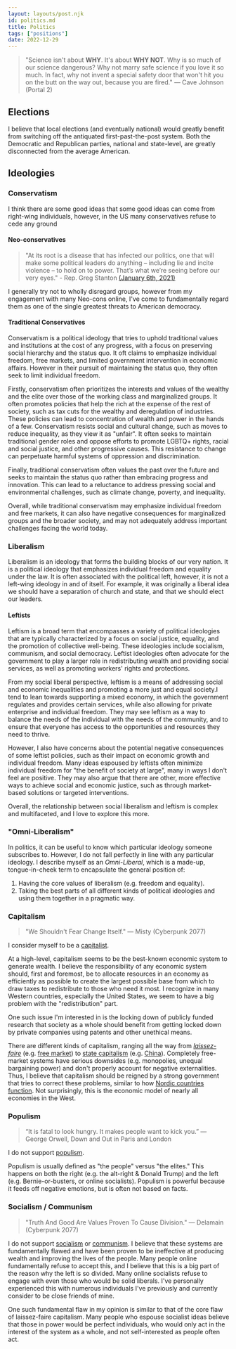 ```yaml
---
layout: layouts/post.njk
id: politics.md
title: Politics
tags: ["positions"]
date: 2022-12-29
---
```


> "Science isn't about **WHY**. It's about **WHY NOT**. Why is so much of our science dangerous? Why not marry safe science if you love it so much. In fact, why not invent a special safety door that won't hit you on the butt on the way out, because you are fired." — Cave Johnson (Portal 2)

## Elections

I believe that local elections (and eventually national) would greatly benefit from switching off the antiquated first-past-the-post system. Both the Democratic and Republican parties, national and state-level, are greatly disconnected from the average American.

## Ideologies

### Conservatism

I think there are some good ideas that some good ideas can come from right-wing individuals, however, in the US many conservatives refuse to cede any ground

#### Neo-conservatives

> "At its root is a disease that has infected our politics, one that will make some political leaders do anything – including lie and incite violence – to hold on to power. That’s what we’re seeing before our very eyes." - Rep. Greg Stanton [(January 6th, 2021)](https://www.youtube.com/watch?v=PAQY8U6goEw)

I generally try not to wholly disregard groups, however from my engagement with many Neo-cons online, I've come to fundamentally regard them as one of the single greatest threats to American democracy.

#### Traditional Conservatives

Conservatism is a political ideology that tries to uphold traditional values and institutions at the cost of any progress, with a focus on preserving social hierarchy and the status quo. It oft claims to emphasize individual freedom, free markets, and limited government intervention in economic affairs. However in their pursuit of maintaining the status quo, they often seek to limit individual freedom.

Firstly, conservatism often prioritizes the interests and values of the wealthy and the elite over those of the working class and marginalized groups. It often promotes policies that help the rich at the expense of the rest of society, such as tax cuts for the wealthy and deregulation of industries. These policies can lead to concentration of wealth and power in the hands of a few. Conservatism resists social and cultural change, such as moves to reduce inequality, as they view it as "unfair". It often seeks to maintain traditional gender roles and oppose efforts to promote LGBTQ+ rights, racial and social justice, and other progressive causes. This resistance to change can perpetuate harmful systems of oppression and discrimination.

Finally, traditional conservatism often values the past over the future and seeks to maintain the status quo rather than embracing progress and innovation. This can lead to a reluctance to address pressing social and environmental challenges, such as climate change, poverty, and inequality.

Overall, while traditional conservatism may emphasize individual freedom and free markets, it can also have negative consequences for marginalized groups and the broader society, and may not adequately address important challenges facing the world today.

### Liberalism

Liberalism is an ideology that forms the building blocks of our very nation. It is a political ideology that emphasizes individual freedom and equality under the law. It is often associated with the political left, however, it is not a left-wing ideology in and of itself. For example, it was originally a liberal idea we should have a separation of church and state, and that we should elect our leaders.

#### Leftists

Leftism is a broad term that encompasses a variety of political ideologies that are typically characterized by a focus on social justice, equality, and the promotion of collective well-being. These ideologies include socialism, communism, and social democracy. Leftist ideologies often advocate for the government to play a larger role in redistributing wealth and providing social services, as well as promoting workers' rights and protections.

From my social liberal perspective, leftism is a means of addressing social and economic inequalities and promoting a more just and equal society.I tend to lean towards supporting a mixed economy, in which the government regulates and provides certain services, while also allowing for private enterprise and individual freedom. They may see leftism as a way to balance the needs of the individual with the needs of the community, and to ensure that everyone has access to the opportunities and resources they need to thrive.

However, I also have concerns about the potential negative consequences of some leftist policies, such as their impact on economic growth and individual freedom. Many ideas espoused by leftists often minimize individual freedom for "the benefit of society at large", many in ways I don't feel are positive. They may also argue that there are other, more effective ways to achieve social and economic justice, such as through market-based solutions or targeted interventions.

Overall, the relationship between social liberalism and leftism is complex and multifaceted, and I love to explore this more.

### "Omni-Liberalism"

In politics, it can be useful to know which particular ideology someone subscribes to. However, I do not fall perfectly in line with any particular ideology. I describe myself as an _Omni-Liberal_, which is a made-up, tongue-in-cheek term to encapsulate the general position of:

1. Having the core values of liberalism (e.g. freedom and equality).
2. Taking the best parts of all different kinds of political ideologies and using them together in a pragmatic way.

### Capitalism

> "We Shouldn't Fear Change Itself." — Misty (Cyberpunk 2077)

I consider myself to be a [capitalist](https://en.wikipedia.org/wiki/Capitalism).

At a high-level, capitalism seems to be the best-known economic system to generate wealth. I believe the responsibility of any economic system should, first and foremost, be to allocate resources in an economy as efficiently as possible to create the largest possible base from which to draw taxes to redistribute to those who need it most. I recognize in many Western countries, especially the United States, we seem to have a big problem with the "redistribution" part.

One such issue I'm interested in is the locking down of publicly funded research that society as a whole should benefit from getting locked down by private companies using patents and other unethical means.

There are different kinds of capitalism, ranging all the way from _[laissez-faire](https://en.wikipedia.org/wiki/Laissez-faire)_ (e.g. [free market](https://en.wikipedia.org/wiki/Free_market)) to [state capitalism](https://en.wikipedia.org/wiki/State_capitalism) (e.g. [China](https://en.wikipedia.org/wiki/State_capitalism#Mainland_China)). Completely free-market systems have serious downsides (e.g. monopolies, unequal bargaining power) and don't properly account for negative externalities. Thus, I believe that capitalism should be reigned by a strong government that tries to correct these problems, similar to how [Nordic countries function](https://en.wikipedia.org/wiki/Nordic_model). Not surprisingly, this is the economic model of nearly all economies in the West.

### Populism

> “It is fatal to look hungry. It makes people want to kick you.” ― George Orwell, Down and Out in Paris and London

I do not support [populism](https://en.wikipedia.org/wiki/Populism).

Populism is usually defined as "the people" versus "the elites." This happens on both the right (e.g. the alt-right & Donald Trump) and the left (e.g. Bernie-or-busters, or online socialists). Populism is powerful because it feeds off negative emotions, but is often not based on facts.

### Socialism / Communism

> "Truth And Good Are Values Proven To Cause Division." — Delamain (Cyberpunk 2077)

I do not support [socialism](https://en.wikipedia.org/wiki/Socialism) or [communism](https://en.wikipedia.org/wiki/Communism). I believe that these systems are fundamentally flawed and have been proven to be ineffective at producing wealth and improving the lives of the people. Many people online fundamentally refuse to accept this, and I believe that this is a big part of the reason why the left is so divided. Many online socialists refuse to engage with even those who would be solid liberals. I've personally experienced this with numerous individuals I've previously and currently consider to be close friends of mine.

One such fundamental flaw in my opinion is similar to that of the core flaw of laissez-faire capitalism. Many people who espouse socialist ideas believe that those in power would be perfect individuals, who would only act in the interest of the system as a whole, and not self-interested as people often act.
